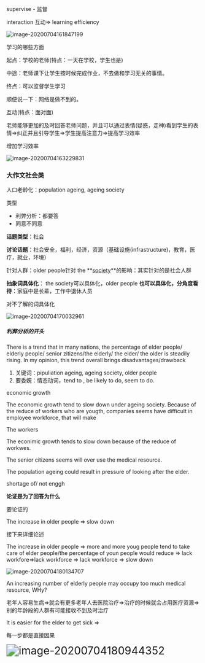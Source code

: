 supervise - 监督

interaction 互动=> learning efficiency

![image-20200704161847199](C:\Users\UncleDong\AppData\Roaming\Typora\typora-user-images\image-20200704161847199.png)

学习的哪些方面





起点：学校的老师(特点：一天在学校，学生也是)

中途：老师课下让学生按时候完成作业，不去做和学习无关的事情。

终点：可以监督学生学习

顺便说一下：网络是做不到的。



互动(特点：面对面)

老师能够更加的及时回答老师问题，并且可以通过表情(疑惑，走神)看到学生的表情=>纠正并且引导学生=>学生提高注意力=>提高学习效率

增加学习效率



![image-20200704163229831](C:\Users\UncleDong\AppData\Roaming\Typora\typora-user-images\image-20200704163229831.png)



### 大作文社会类

人口老龄化：population ageing, ageing society

类型

- 利弊分析：都要答
- 同意不同意



**话题类型**：社会

**讨论话题**：社会安全，福利，经济，资源（基础设施(infrastructure)，教育，医疗，就业，环境）

针对人群：older people针对 the **<u>society</u>**的影响：其实针对的是社会人群

**抽象词具体化**： the society可以具体化，older people **也可以具体化，分角度看待**：家庭中是长辈，工作中退休人员

对不了解的词具体化

![image-20200704170032961](C:\Users\UncleDong\AppData\Roaming\Typora\typora-user-images\image-20200704170032961.png)

##### 利弊分析的开头

There is a trend that in many nations, the percentage of elder people/ elderly people/ senior zitizens/the elderly/ the elder/ the older is steadily rising. In my opinion, this trend overall brings disadvantages/drawback



1. 关键词：pipuliation ageing, ageing society, older people
2. 要委婉：情态动词，tend to , be likely to do, seem to do.

economic growth 



The economic growth tend to slow down under ageing society. Because  of the reduce of workers who are yougth, companies seems have difficult in employee workforce, that will make 

The workers 



The econimic growth tends to slow down because of the reduce of workwes.

The senior citizens seems will over use the medical resource.

The population ageing could result in pressure of looking after the elder.



shortage of/ not enggh



**论证是为了回答为什么**

要论证的

The increase in older people => slow down

接下来详细论述

The increase in older people => more and more youg people tend to take care of elder people/the percentage of youn people would reduce => lack workfore=>lack workforce  => lack workforce => slow down

![image-20200704180134707](C:\Users\UncleDong\AppData\Roaming\Typora\typora-user-images\image-20200704180134707.png)



An increasing number of elderly people may occupy too much medical resource, WHy?

老年人容易生病=>就会有更多老年人去医院治疗=>治疗的时候就会占用医疗资源=>别的年龄段的人群有可能接收不到及时治疗

It is easier for the elder to get sick => 



每一步都是直接因果



<img src="C:\Users\UncleDong\AppData\Roaming\Typora\typora-user-images\image-20200704180944352.png" alt="image-20200704180944352" style="zoom:200%;" />